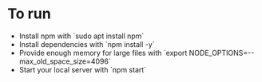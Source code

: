 # To run
<ul>
<li>Install npm with `sudo apt install npm`</li>
<li>Install dependencies with `npm install -y`</li>
<li>Provide enough memory for large files with `export NODE_OPTIONS=--max_old_space_size=4096`</li>
<li>Start your local server with `npm start`</li>

